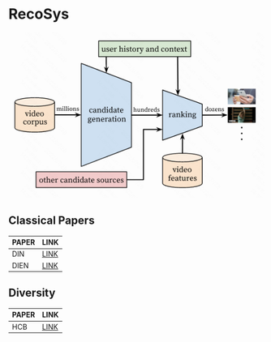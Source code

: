 # RecoSys
<div align="center"><img src=pics/reco_sys.png></div>

## Classical Papers
| PAPER | LINK |
| -------- | -------- |
| DIN | [LINK](Papers/CLASSICAL/DIN/PaperReading.md) |
| DIEN | [LINK](Papers/CLASSICAL/DIEN/PaperReading.md) |



## Diversity
| PAPER | LINK |
| -------- | -------- |
| HCB | [LINK](Papers/DIVERSITY/HCB/PaperReading.md)